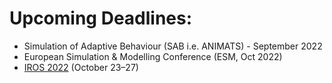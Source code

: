 # Upcoming Deadlines:

- Simulation of Adaptive Behaviour (SAB i.e. ANIMATS) - September 2022
- European Simulation & Modelling Conference (ESM, Oct 2022)
- [IROS 2022](https://iros2022.org/) (October 23–27)
